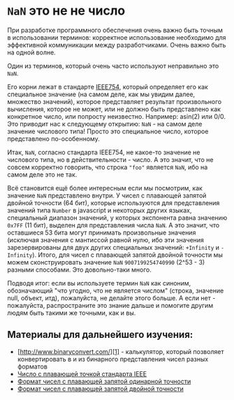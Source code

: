 # `NaN` это не не число

При разработке программного обеспечения очень важно быть точным в использовании терминов: 
корректное использование необходимо для эффективной коммуникации между разработчиками. 
Очень важно быть на одной волне.

Один из терминов, который очень часто используют неправильно это `NaN`.

Его корни лежат в стандарте [IEEE754][0], который определяет его как специальное значение 
(на самом деле, как мы увидим далее, множество значений), которое представляет результат 
произвольного вычисления, которое не может, или не должно быть представлено как конкретное число, 
или попросту неизвестно. Например: asin(2) или 0/0. Это приводит нас 
к следующему открытию: `NaN` - на самом деле значение числового типа! Просто это специальное число, 
которое представлено по-особенному.

Итак, `NaN`, согласно стандарта IEEE754, не какое-то значение не числового типа, 
но в действительности - число. А это значит, что не совсем корректно говорить, что строка `"foo"` 
является `NaN`, ибо на самом деле это не так.

Всё становится ещё более интересным если мы посмотрим, как значение `NaN` представлено внутри. 
У чисел с плавающей запятой двойной точности (64 бит), которые используются для представления 
значений типа `Number` в javascript и некоторых других языках, специальный диапазон значений, 
у которых экспонента равна значению `0x7FF` (11 бит), выделен для представления числа `NaN`. 
А это значит, что оставшиеся 53 бита могут принимать произвольные значения (исключая значения 
с мантиссой равной нулю, ибо эти значения зарезервированы для двух других специальных значений: 
`+Infinity` и `-Infinity`). Итого, для чисел с плавающей запятой двойной точности мы можем 
сконструировать значение `NaN` `9007199254740990` (2^53 - 3) разными способами. Это довольно-таки много.

Подводя итог: если вы используете термин `NaN` как синоним, обозначающий "что угодно, что не является числом" 
(строка, значение null, объект, итд), пожалуйста, не делайте этого больше. А если нет - пожалуйста, 
распространите это знание дальше и помогите другим людям быть такими же точными, как и вы.

## Материалы для дальнейшего изучения:

* [http://www.binaryconvert.com/][1] - калькулятор, который позволяет конвертировать в и из бинарного представления чисел разных форматов
* [Число с плавающей точкой стандарта IEEE][2]
* [Формат чисел с плавающей запятой одинарной точности][3] 
* [Формат чисел с плавающей запятой двойной точности][4]

[0]: http://grouper.ieee.org/groups/754/
[1]: http://www.binaryconvert.com/
[2]: https://en.wikipedia.org/wiki/IEEE_floating_point
[3]: https://en.wikipedia.org/wiki/Single-precision_floating-point_format
[4]: https://en.wikipedia.org/wiki/Double-precision_floating-point_format
